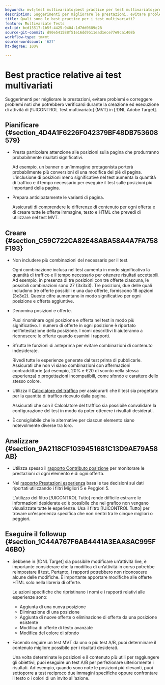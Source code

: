 ```yaml
---
keywords: mvt;test multivariato;best practice per test multivariato;procedure consigliate mvt;combinazioni mvt;rapporti mvt
description: Suggerimenti per migliorare le prestazioni, evitare problemi e correggere problemi noti che potrebbero verificarsi durante la creazione ed esecuzione di attività di test multivariato in Adobe Target.
title: Quali sono le best practice per i test multivariati?
feature: Multivariate Tests
exl-id: bcd15517-1b5f-4425-9404-1d7dd0689e28
source-git-commit: d90e541588f51e16dd9b11ead1ece77e9ca1408b
workflow-type: tm+mt
source-wordcount: '627'
ht-degree: 100%

---
```


# Best practice relative ai test multivariati

Suggerimenti per migliorare le prestazioni, evitare problemi e correggere problemi noti che potrebbero verificarsi durante la creazione ed esecuzione di attività di [!UICONTROL Test multivariato] (MVT) in [!DNL Adobe Target].

## Pianificare {#section_4D4A1F6226F042379BF48DB753608579}

* Presta particolare attenzione alle posizioni sulla pagina che produrranno probabilmente risultati significativi.

   Ad esempio, un banner o un’immagine protagonista porterà probabilmente più conversioni di una modifica del piè di pagina. L&#39;inclusione di posizioni meno significative nel test aumenta la quantità di traffico e il tempo necessario per eseguire il test sulle posizioni più importanti della pagina.
* Prepara anticipatamente le varianti di pagina.

   Assicurati di comprendere le differenze di contenuto per ogni offerta e di creare tutte le offerte immagine, testo e HTML che prevedi di utilizzare nel test MVT.

## Creare {#section_C59C722CA82E48ABA58A4A7FA758F193}

* Non includere più combinazioni del necessario per il test.

   Ogni combinazione inclusa nel test aumenta in modo significativo la quantità di traffico e il tempo necessario per ottenere risultati accettabili. Ad esempio, in presenza di tre posizioni con tre offerte ciascuna, le possibili combinazioni sono 27 (3x3x3). Tre posizioni, due delle quali includono tre offerte possibili e una due offerte, forniscono 18 opzioni (3x3x2). Queste cifre aumentano in modo significativo per ogni posizione e offerta aggiuntive.

* Denomina posizioni e offerte.

   Puoi rinominare ogni posizione e offerta nel test in modo più significativo. Il numero di offerte in ogni posizione è riportato nell’intestazione della posizione. I nomi descrittivi ti aiuteranno a riconoscere le offerte quando esamini i rapporti.

* Sfrutta le funzioni di anteprima per evitare combinazioni di contenuto indesiderate.

   Rivedi tutte le esperienze generate dal test prima di pubblicarle. Assicurati che non vi siano combinazioni con affermazioni contraddittorie (ad esempio, 20% e €20 di sconto nella stessa esperienza) o progettazioni incompatibili, come sfondo e carattere dello stesso colore.

* Utilizza il [Calcolatore del traffico](/help/main/c-activities/c-multivariate-testing/t-create-multivariate-test/traffic-estimator.md) per assicurarti che il test sia progettato per la quantità di traffico ricevuto dalla pagina.

   Assicurati che con il Calcolatore del traffico sia possibile convalidare la configurazione del test in modo da poter ottenere i risultati desiderati.
* È consigliabile che le alternative per ciascun elemento siano notevolmente diverse tra loro.

## Analizzare {#section_9A2118CF1039451681C13D9AE79A58AB}

* Utilizza spesso il [rapporto Contributo posizione](/help/main/c-reports/multivariate-test-reports/location-contribution-report.md) per monitorare le prestazioni di ogni elemento e di ogni offerta.
* Nel [rapporto Prestazioni esperienza](/help/main/c-reports/multivariate-test-reports/experience-performance-report.md) basa le tue decisioni sui dati riportati utilizzando i filtri Migliori 5 e Peggiori 5.

   L’utilizzo del filtro [!UICONTROL Tutto] rende difficile estrarre le informazioni desiderate ed è possibile che nel grafico non vengano visualizzate tutte le esperienze. Usa il filtro [!UICONTROL Tutto] per trovare un’esperienza specifica che non rientri tra le cinque migliori o peggiori.

## Eseguire il followup {#section_1C44A767F6AB4441A3EAA8AC995F46B0}

* Sebbene in [!DNL Target] sia possibile modificare un’attività live, è importante considerare che la modifica di un’attività in corso potrebbe reimpostare il test. Pertanto, i rapporti potrebbero non riconoscere alcune delle modifiche. È importante apportare modifiche alle offerte HTML solo nella libreria di offerte.

   Le azioni specifiche che ripristinano i nomi e i rapporti relativi alle esperienze sono:

   * Aggiunta di una nuova posizione
   * Eliminazione di una posizione
   * Aggiunta di nuove offerte o eliminazione di offerte da una posizione esistente
   * Modifica di offerte di testo avanzate
   * Modifica del colore di sfondo

* Facendo seguire un test MVT da uno o più test A/B, puoi determinare il contenuto migliore possibile per i risultati desiderati.

   Una volta determinate le posizioni e il contenuto più utili per raggiungere gli obiettivi, puoi eseguire un test A/B per perfezionare ulteriormente i risultati. Ad esempio, quando sono note le posizioni più rilevanti, puoi sottoporre a test reciproco due immagini specifiche oppure confrontare il testo o i colori di un invito all&#39;azione.
